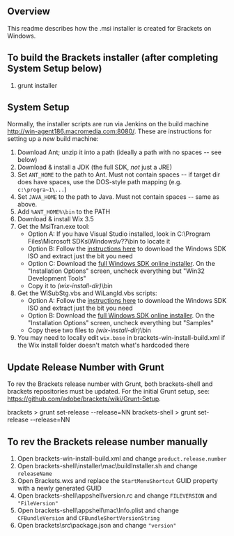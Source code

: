 ## Overview
This readme describes how the .msi installer is created for Brackets on Windows.

## To build the Brackets installer (after completing System Setup below)
1. grunt installer

## System Setup
Normally, the installer scripts are run via Jenkins on the build machine http://win-agent186.macromedia.com:8080/. These are instructions for setting up a _new_ build machine:

1. Download Ant; unzip it into a path (ideally a path with no spaces -- see below)
2. Download & install a JDK (the full SDK, _not_ just a JRE)
3. Set `ANT_HOME` to the path to Ant. Must not contain spaces -- if target dir does have spaces, use the DOS-style path mapping (e.g. `c:\progra~1\...`)
4. Set `JAVA_HOME` to the path to Java. Must not contain spaces -- same as above.
5. Add `%ANT_HOME%\bin` to the PATH
6. Download & install Wix 3.5
7. Get the MsiTran.exe tool:
    * Option A: If you have Visual Studio installed, look in C:\Program Files\Microsoft SDKs\Windows\v??\bin to locate it
    * Option B: Follow the [instructions here](http://www.geektieguy.com/2010/03/13/create-a-multi-lingual-multi-language-msi-using-wix-and-custom-build-scripts/) to
      download the Windows SDK ISO and extract just the bit you need
    * Option C: Download the [full Windows SDK online installer](http://www.microsoft.com/en-us/download/details.aspx?id=3138). On
       the "Installation Options" screen, uncheck everything but "Win32 Development Tools"
    * Copy it to _(wix-install-dir)_\bin
8. Get the WiSubStg.vbs and WiLangId.vbs scripts:
    * Option A: Follow the [instructions here](http://www.geektieguy.com/2010/03/13/create-a-multi-lingual-multi-language-msi-using-wix-and-custom-build-scripts/) to
      download the Windows SDK ISO and extract just the bit you need
    * Option B: Download the [full Windows SDK online installer](http://www.microsoft.com/en-us/download/details.aspx?id=3138). On
      the "Installation Options" screen, uncheck everything but "Samples"
    * Copy these two files to _(wix-install-dir)_\bin
9. You may need to locally edit `wix.base` in brackets-win-install-build.xml if the Wix install folder doesn't match what's hardcoded there

## Update Release Number with Grunt
To rev the Brackets release number with Grunt, both brackets-shell and brackets repositories must be updated. For the initial Grunt setup, see: https://github.com/adobe/brackets/wiki/Grunt-Setup.

brackets       > grunt set-release --release=NN
brackets-shell > grunt set-release --release=NN

## To rev the Brackets release number manually
1. Open brackets-win-install-build.xml and change `product.release.number`
2. Open brackets-shell\installer\mac\buildInstaller.sh and change `releaseName`
3. Open Brackets.wxs and replace the `StartMenuShortcut` GUID property with a newly generated GUID
4. Open brackets-shell\appshell\version.rc and change `FILEVERSION` and `"FileVersion"`
5. Open brackets-shell\appshell\mac\Info.plist and change `CFBundleVersion` and `CFBundleShortVersionString`
6. Open brackets\src\package.json and change `"version"`